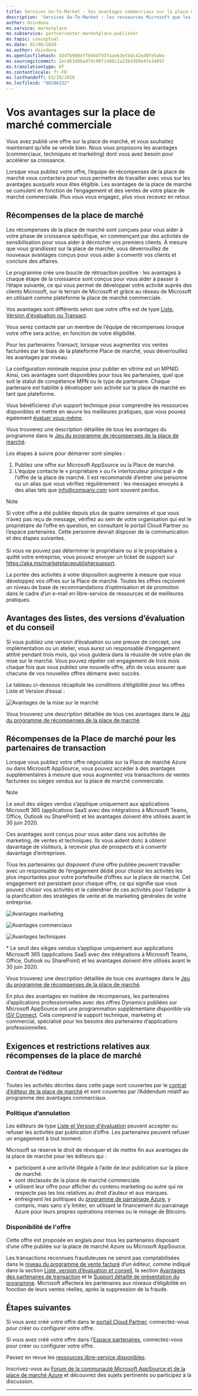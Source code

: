 ```yaml
---
title: Services Go-To-Market - Vos avantages commerciaux sur la place de marché | Azure
description: 'Services Go-To-Market : les ressources Microsoft que les éditeurs peuvent utiliser sont décrites dans cette section.'
author: dsindona
ms.service: marketplace
ms.subservice: partnercenter-marketplace-publisher
ms.topic: conceptual
ms.date: 02/08/2020
ms.author: dsindona
ms.openlocfilehash: d34fb989e7f656df93faae63ef4dc42ed0fe5abe
ms.sourcegitcommit: 2ec4b3d0bad7dc0071400c2a2264399e4fe34897
ms.translationtype: HT
ms.contentlocale: fr-FR
ms.lasthandoff: 03/28/2020
ms.locfileid: "80286232"
---
```

# <a name="your-commercial-marketplace-benefits"></a>Vos avantages sur la place de marché commerciale

Vous avez publié une offre sur la place de marché, et vous souhaitez maintenant qu’elle se vende bien. Nous vous proposons les avantages (commerciaux, techniques et marketing) dont vous avez besoin pour accélérer sa croissance.

Lorsque vous publiez votre offre, l’équipe de récompenses de la place de marché vous contactera pour vous permettre de travailler avec vous sur les avantages auxquels vous êtes éligible. Les avantages de la place de marché se cumulent en fonction de l’engagement et des ventes de votre place de marché commerciale. Plus vous vous engagez, plus vous recevez en retour.

## <a name="marketplace-rewards"></a>Récompenses de la place de marché

Les récompenses de la place de marché sont conçues pour vous aider à votre phase de croissance spécifique, en commençant par des activités de sensibilisation pour vous aider à décrocher vos premiers clients. À mesure que vous grandissez sur la place de marché, vous déverrouillez de nouveaux avantages conçus pour vous aider à convertir vos clients et conclure des affaires. 

Le programme crée une boucle de rétroaction positive : les avantages à chaque étape de la croissance sont conçus pour vous aider à passer à l’étape suivante, ce qui vous permet de développer votre activité auprès des clients Microsoft, sur le terrain de Microsoft et grâce au réseau de Microsoft en utilisant comme plateforme la place de marché commerciale. 

Vos avantages sont différents selon que votre offre est de type [Liste, Version d'évaluation ou Transact](https://docs.microsoft.com/azure/marketplace/determine-your-listing-type#choose-a-publishing-option).

Vous serez contacté par un membre de l’équipe de récompenses lorsque votre offre sera active, en fonction de votre éligibilité. 

Pour les partenaires Transact, lorsque vous augmentez vos ventes facturées par le biais de la plateforme Place de marché, vous déverrouillez les avantages par niveau. 

La configuration minimale requise pour publier en vitrine est un MPNID. Ainsi, ces avantages sont disponibles pour tous les partenaires, quel que soit le statut de compétence MPN ou le type de partenaire. Chaque partenaire est habilité à développer son activité sur la place de marché en tant que plateforme. 

Vous bénéficierez d’un support technique pour comprendre les ressources disponibles et mettre en œuvre les meilleures pratiques, que vous pouvez également [évaluer vous-même](https://partner.microsoft.com/asset/collection/azure-marketplace-and-appsource-publisher-toolkit#/). 

Vous trouverez une description détaillée de tous les avantages du programme dans le [Jeu du programme de récompenses de la place de marché](https://aka.ms/marketplacerewards).

Les étapes à suivre pour démarrer sont simples :

1. Publiez une offre sur Microsoft AppSource ou la Place de marché.
2. L’équipe contacte le « propriétaire » ou l’« interlocuteur principal » de l’offre de la place de marché. Il est recommandé d’entrer une personne ou un alias que vous vérifiez régulièrement : les messages envoyés à des alias tels que info@company.com sont souvent perdus.

>[!Note]
>Si votre offre a été publiée depuis plus de quatre semaines et que vous n’avez pas reçu de message, vérifiez au sein de votre organisation qui est le propriétaire de l’offre en question, en consultant le portail Cloud Partner ou l’espace partenaires. Cette personne devrait disposer de la communication et des étapes suivantes. <br> <br> Si vous ne pouvez pas déterminer le propriétaire ou si le propriétaire a quitté votre entreprise, vous pouvez envoyer un ticket de support sur https://aka.ms/marketplacepublishersupport.

La portée des activités à votre disposition augmente à mesure que vous développez vos offres sur la Place de marché. Toutes les offres reçoivent un niveau de base de recommandations d’optimisation et de promotion dans le cadre d’un e-mail en libre-service de ressources et de meilleures pratiques.

## <a name="list-trial-and-consulting-benefits"></a>Avantages des listes, des versions d’évaluation et du conseil

Si vous publiez une version d’évaluation ou une preuve de concept, une implémentation ou un atelier, vous aurez un responsable d’engagement attitré pendant trois mois, qui vous guidera dans la réussite de votre plan de mise sur le marché. Vous pouvez répéter cet engagement de trois mois chaque fois que vous publiez une nouvelle offre, afin de vous assurer que chacune de vos nouvelles offres démarre avec succès.

Le tableau ci-dessous récapitule les conditions d’éligibilité pour les offres Liste et Version d’essai :

![Avantages de la mise sur le marché](./media/marketplace-publishers-guide/gtm-eligibility-requirements.png)

Vous trouverez une description détaillée de tous ces avantages dans le [Jeu du programme de récompenses de la place de marché](https://aka.ms/marketplacerewards).

## <a name="marketplace-rewards-for-transact-partners"></a>Récompenses de la Place de marché pour les partenaires de transaction

Lorsque vous publiez votre offre négociable sur la Place de marché Azure ou dans Microsoft AppSource, vous pouvez accéder à des avantages supplémentaires à mesure que vous augmentez vos transactions de ventes facturées ou sièges vendus sur la place de marché commerciale. 

>[!Note]
>Le seuil des sièges vendus s’applique uniquement aux applications Microsoft 365 (applications SaaS avec des intégrations à Microsoft Teams, Office, Outlook ou SharePoint) et les avantages doivent être utilisés avant le 30 juin 2020.

Ces avantages sont conçus pour vous aider dans vos activités de marketing, de ventes et techniques. Ils vous aident donc à obtenir davantage de visiteurs, à recevoir plus de prospects et à convertir davantage d’entreprises.

Tous les partenaires qui disposent d’une offre publiée peuvent travailler avec un responsable de l’engagement dédié pour choisir les activités les plus importantes pour votre portefeuille d’offres sur la place de marché. Cet engagement est persistant pour chaque offre, ce qui signifie que vous pouvez choisir vos activités et le calendrier de ces activités pour l’adapter à la planification des stratégies de vente et de marketing générales de votre entreprise. 

![Avantages marketing](./media/marketplace-publishers-guide/marketing-benefit.png)

![Avantages commerciaux](./media/marketplace-publishers-guide/sales-benefit.png)

![Avantages techniques](./media/marketplace-publishers-guide/technical-benefit.png)

\* Le seuil des sièges vendus s’applique uniquement aux applications Microsoft 365 (applications SaaS avec des intégrations à Microsoft Teams, Office, Outlook ou SharePoint) et les avantages doivent être utilisés avant le 30 juin 2020.

Vous trouverez une description détaillée de tous ces avantages dans le [Jeu du programme de récompenses de la place de marché](https://aka.ms/marketplacerewards).

En plus des avantages en matière de récompenses, les partenaires d’applications professionnelles avec des offres Dynamics publiées sur Microsoft AppSource ont une programmation supplémentaire disponible via [ISV Connect](https://partner.microsoft.com/solutions/business-applications/isv-overview). Cela comprend le support technique, marketing et commercial, spécialisé pour les besoins des partenaires d’applications professionnelles.

## <a name="marketplace-rewards-requirements-and-restrictions"></a>Exigences et restrictions relatives aux récompenses de la place de marché

### <a name="publisher-agreement"></a>Contrat de l’éditeur

Toutes les activités décrites dans cette page sont couvertes par le [contrat d’éditeur de la place de marché](https://go.microsoft.com/fwlink/?LinkID=699560) et sont couvertes par l’Addendum relatif au programme des avantages commerciaux.

### <a name="cancellation-policy"></a>Politique d’annulation

Les éditeurs de type [Liste et Version d'évaluation](https://docs.microsoft.com/azure/marketplace/determine-your-listing-type) peuvent accepter ou refuser les activités par publication d’offre. Les partenaires peuvent refuser un engagement à tout moment. 

Microsoft se réserve le droit de révoquer et de mettre fin aux avantages de la place de marché pour les éditeurs qui : 

* participent à une activité illégale à l’aide de leur publication sur la place de marché.
* sont déclassés de la place de marché commerciale. 
* utilisent leur offre pour afficher du contenu marketing ou autre qui ne respecte pas les lois relatives au droit d’auteur et aux marques.
* enfreignent les politiques du [programme de parrainage Azure](https://azure.microsoft.com/offers/ms-azr-0036p/), y compris, mais sans s’y limiter, en utilisant le financement du parrainage Azure pour leurs propres opérations internes ou le minage de Bitcoins. 

### <a name="offer-availability"></a>Disponibilité de l'offre

Cette offre est proposée en anglais pour tous les partenaires disposant d’une offre publiée sur la place de marché Azure ou Microsoft AppSource.

Les transactions reconnues frauduleuses ne seront pas comptabilisées dans le [niveau du programme de vente facturé](https://aka.ms/marketplacepublisherrewards) d’un éditeur, comme indiqué dans la section [Liste, version d’évaluation et conseil](#list-trial-and-consulting-benefits), la section [Avantages des partenaires de transaction](#marketplace-rewards-for-transact-partners) et le [Support détaillé de présentation du programme](https://aka.ms/marketplacepublisherrewards). Microsoft affectera les partenaires aux niveaux d’éligibilité en fonction de leurs ventes réelles, après la suppression de la fraude. 

## <a name="next-steps"></a>Étapes suivantes

Si vous avez créé votre offre dans le [portail Cloud Partner](https://cloudpartner.azure.com), connectez-vous pour créer ou configurer votre offre.

Si vous avez créé votre offre dans l’[Espace partenaires](https://partner.microsoft.com/en-us/dashboard/commercial-marketplace/overview), connectez-vous pour créer ou configurer votre offre.

Passez en revue les [ressources libre-service disponibles](https://partner.microsoft.com/asset/collection/azure-marketplace-and-appsource-publisher-toolkit#/).

Inscrivez-vous au [Forum de la communauté Microsoft AppSource et de la place de marché Azure](https://www.microsoftpartnercommunity.com/t5/Azure-Marketplace-and-AppSource/bd-p/2222) et découvrez des sujets pertinents ou participez à la discussion.

---
